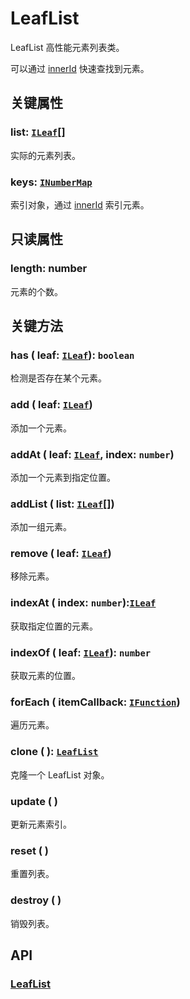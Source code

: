 # LeafList

LeafList 高性能元素列表类。

可以通过 [innerId](/reference/property/innerId) 快速查找到元素。

## 关键属性

### list: [`ILeaf`](/api/interfaces/ILeaf.md)[]

实际的元素列表。

### keys: [`INumberMap`](/api/interfaces/INumberMap.md)

索引对象，通过 [innerId](/reference/property/innerId) 索引元素。

## 只读属性

### length: number

元素的个数。

## 关键方法

### has ( leaf: [`ILeaf`](/api/interfaces/ILeaf.md)): `boolean`

检测是否存在某个元素。

### add ( leaf: [`ILeaf`](/api/interfaces/ILeaf.md))

添加一个元素。

### addAt ( leaf: [`ILeaf`](/api/interfaces/ILeaf.md), index: `number`)

添加一个元素到指定位置。

### addList ( list: [`ILeaf`](/api/interfaces/ILeaf.md)[])

添加一组元素。

### remove ( leaf: [`ILeaf`](/api/interfaces/ILeaf.md))

移除元素。

### indexAt ( index: `number`):[`ILeaf`](/api/interfaces/ILeaf.md)

获取指定位置的元素。

### indexOf ( leaf: [`ILeaf`](/api/interfaces/ILeaf.md)): `number`

获取元素的位置。

### forEach ( itemCallback: [`IFunction`](/api/interfaces/IFunction.md))

遍历元素。

### clone ( ): [`LeafList`](/api/classes/LeafList.md)

克隆一个 LeafList 对象。

### update ( )

更新元素索引。

### reset ( )

重置列表。

### destroy ( )

销毁列表。

## API

### [LeafList](/api/classes/LeafList.md)
